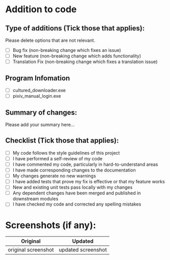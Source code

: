 # Addition to code

## Type of additions (Tick those that applies):

Please delete options that are not relevant.

- [ ] Bug fix (non-breaking change which fixes an issue)
- [ ] New feature (non-breaking change which adds functionality)
- [ ] Translation Fix (non-breaking change which fixes a translation issue)

## Program Infomation

<!-- Which program did you add on to? -->
- [ ] cultured_downloader.exe
- [ ] pixiv_manual_login.exe

## Summary of changes:

Please add your summary here...

## Checklist (Tick those that applies):

- [ ] My code follows the style guidelines of this project
- [ ] I have performed a self-review of my code
- [ ] I have commented my code, particularly in hard-to-understand areas
- [ ] I have made corresponding changes to the documentation
- [ ] My changes generate no new warnings
- [ ] I have added tests that prove my fix is effective or that my feature works
- [ ] New and existing unit tests pass locally with my changes
- [ ] Any dependent changes have been merged and published in downstream modules
- [ ] I have checked my code and corrected any spelling mistakes

# Screenshots (if any):

<!-- This is used for comparing any changes via screenshots -->
| Original            | Updated            |
| ------------------- |:------------------:|
| original screenshot | updated screenshot |